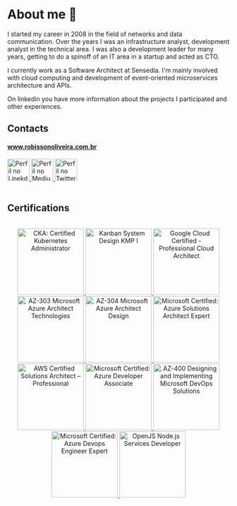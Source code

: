 # About me :wave:

I started my career in 2008 in the field of networks and data communication. Over the years I was an infrastructure analyst, development analyst in the technical area. I was also a development leader for many years, getting to do a spinoff of an IT area in a startup and acted as CTO.

I currently work as a Software Architect at Sensedia. I'm mainly involved with cloud computing and development of event-oriented microservices architecture and APIs.

On linkedin you have more information about the projects I participated and other experiences.

## Contacts
#### <a href="https://www.robissonoliveira.com.br" target="_blank" title="Robisson Oliveira">www.robissonoliveira.com.br</a>
<div>
  <a title="Perfil no Linkedin" href="https://www.linkedin.com/in/robisson/" target="_blank">
    <img class="social-media-icon" src="https://www.robissonoliveira.com.br/assets/images/linkedin.png" alt="Perfil no Linekdin" width="50">
  </a>
  <a title="Perfil no Medium" href="https://medium.com/@robisson" target="_blank">
    <img class="social-media-icon" src="https://www.robissonoliveira.com.br/assets/images/medium.png" alt="Perfil no Medium" width="50">
  </a>
  <a title="Perfil no Twitter" href="https://twitter.com/robissonmkt" target="_blank">
    <img class="social-media-icon" src="https://www.robissonoliveira.com.br/assets/images/twitter.png" alt="Perfil no Twitter" width="50">
  </a>
</div>

<br/>

## Certifications

<br/>
<center>

<a href="https://www.credly.com/badges/7097b3ef-32a0-4163-afd9-12ccb6a02780/linked_in_profile" target="_blank" title="CKA: Certified Kubernetes Administrator">
  <img class="social-media-icon" src="https://www.robissonoliveira.com.br/blog/wp-content/uploads/certifications/cka.png" alt="CKA: Certified Kubernetes Administrator" width="150">
</a>
  <a href="https://edu.kanban.university/user/58253" target="_blank" title="Kanban System Design KMP I">
  <img class="social-media-icon" src="https://www.robissonoliveira.com.br/blog/wp-content/uploads/certifications/kmpI.png" alt="Kanban System Design KMP I" width="150">
</a>
  <a href="https://www.credential.net/4299d73a-4d0b-4f84-8542-db65f2e2275e" target="_blank" title="Google Cloud Certified - Professional Cloud Architect">
  <img class="social-media-icon" src="https://www.robissonoliveira.com.br/blog/wp-content/uploads/certifications/gcp-architect-professional.png" alt="Google Cloud Certified - Professional Cloud Architect" width="150">
</a>
  <a href="https://www.credly.com/badges/87331985-6c39-415e-838a-b85772a7f818?source=linked_in_profile" target="_blank" title="AZ-303 Microsoft Azure Architect Technologies">
  <img class="social-media-icon" src="https://www.robissonoliveira.com.br/blog/wp-content/uploads/certifications/az-303.png" alt="AZ-303 Microsoft Azure Architect Technologies" width="150">
</a>
  <a href="https://www.credly.com/badges/84cc1677-9a84-4e89-a31b-fae287c7d890" target="_blank" title="AZ-304 Microsoft Azure Architect Design">
  <img class="social-media-icon" src="https://www.robissonoliveira.com.br/blog/wp-content/uploads/certifications/az-304.png" alt="AZ-304 Microsoft Azure Architect Design" width="150">
</a>
  <a href="https://www.credly.com/earner/earned/badge/6547bf79-aa5d-4629-ba06-e96e48dcbcb6" target="_blank" title="Microsoft Certified: Azure Solutions Architect Expert">
  <img class="social-media-icon" src="https://www.robissonoliveira.com.br/blog/wp-content/uploads/certifications/azure-solutions-architect-expert-600x600.png" alt="Microsoft Certified: Azure Solutions Architect Expert" width="150">
</a>
  <a href="https://www.credly.com/badges/d6c09964-0d10-440f-9cdd-9ed44ef0b543" target="_blank" title="AWS Certified Solutions Architect – Professional">
  <img class="social-media-icon" src="https://www.robissonoliveira.com.br/blog/wp-content/uploads/certifications/aws-professional.png" alt="AWS Certified Solutions Architect – Professional" width="150">
</a>
  <a href="https://www.credly.com/badges/727592b7-9e97-48be-b3b7-adafef2e2947" target="_blank" title="Microsoft Certified: Azure Developer Associate">
  <img class="social-media-icon" src="https://www.robissonoliveira.com.br/blog/wp-content/uploads/certifications/az-204.png" alt="Microsoft Certified: Azure Developer Associate" width="150">
</a>
  <a href="https://www.credly.com/badges/9bc5cbfa-9131-4f8b-a3a1-2e0bd07587ad" target="_blank" title="AZ-400 Designing and Implementing Microsoft DevOps Solutions">
  <img class="social-media-icon" src="https://www.robissonoliveira.com.br/blog/wp-content/uploads/certifications/az-400.png" alt="AZ-400 Designing and Implementing Microsoft DevOps Solutions" width="150">
</a>
  <a href="https://www.credly.com/badges/0677f7ec-e770-4f47-831c-dababb7c32bf" target="_blank" title="Microsoft Certified: Azure Devops Engineer Expert">
  <img class="social-media-icon" src="https://www.robissonoliveira.com.br/blog/wp-content/uploads/certifications/azure-devops.png" alt="Microsoft Certified: Azure Devops Engineer Expert" width="150">
</a>
  <a href="https://www.credly.com/badges/ab62a404-edc6-46d5-abe4-215a170eff92" target="_blank" title="OpenJS Node.js Services Developer">
  <img class="social-media-icon" src="https://www.robissonoliveira.com.br/blog/wp-content/uploads/certifications/nodejs.png" alt="OpenJS Node.js Services Developer" width="150">
</a>


</center>
